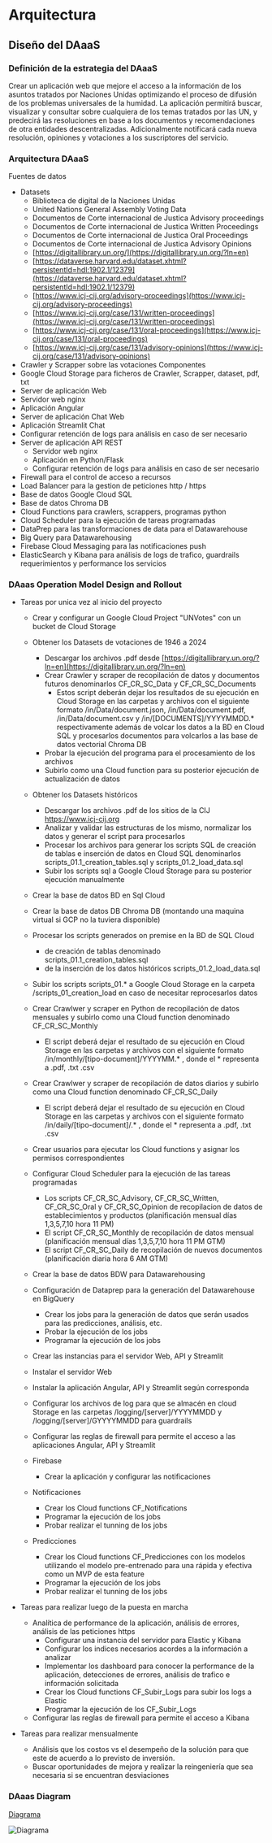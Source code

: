 # Arquitectura

## Diseño del DAaaS

### Definición de la estrategia del DAaaS

Crear un aplicación web que mejore el acceso a la información de los asuntos tratados por Naciones Unidas optimizando el proceso de difusión de los problemas universales de la humidad.
La aplicación permitirá buscar, visualizar y consultar sobre cualquiera de los temas tratados por las UN, y predecirá las resoluciones en base a los documentos y recomendaciones de otra entidades descentralizadas.
Adicionalmente notificará cada nueva resolución, opiniones y votaciones a los suscriptores del servicio.

### Arquitectura DAaaS

Fuentes de datos
- Datasets 
	- Biblioteca de digital de la Naciones Unidas
	- United Nations General Assembly Voting Data 
	- Documentos de Corte internacional de Justica Advisory proceedings
	- Documentos de Corte internacional de Justica Written Proceedings
	- Documentos de Corte internacional de Justica Oral Proceedings
	- Documentos de Corte internacional de Justica Advisory Opinions
  - [https://digitallibrary.un.org/](https://digitallibrary.un.org/?ln=en)
  - [https://dataverse.harvard.edu/dataset.xhtml?persistentId=hdl:1902.1/12379](https://dataverse.harvard.edu/dataset.xhtml?persistentId=hdl:1902.1/12379)
  - [https://www.icj-cij.org/advisory-proceedings](https://www.icj-cij.org/advisory-proceedings)
  - [https://www.icj-cij.org/case/131/written-proceedings](https://www.icj-cij.org/case/131/written-proceedings)
  - [https://www.icj-cij.org/case/131/oral-proceedings](https://www.icj-cij.org/case/131/oral-proceedings)
  - [https://www.icj-cij.org/case/131/advisory-opinions](https://www.icj-cij.org/case/131/advisory-opinions)
- Crawler y Scrapper sobre las votaciones
Componentes
- Google Cloud Storage para ficheros de Crawler, Scrapper, dataset, pdf, txt 
- Server de aplicación Web
 - Servidor web nginx
 - Aplicación Angular
- Server de aplicación Chat Web
 - Aplicación Streamlit Chat
 - Configurar retención de logs para análisis en caso de ser necesario
- Server de aplicación API REST
  - Servidor web nginx
  - Aplicación en Python/Flask
  - Configurar retención de logs para análisis en caso de ser necesario
- Firewall para el control de acceso a recursos
- Load Balancer para la gestion de peticiones http / https
- Base de datos Google Cloud SQL
- Base de datos Chroma DB
- Cloud Functions para crawlers, scrappers, programas python
- Cloud Scheduler para la ejecución de tareas programadas
- DataPrep para las transformaciones de data para el Datawarehouse
- Big Query para Datawarehousing
- Firebase Cloud Messaging para las notificaciones push
- ElasticSearch y Kibana para análisis de logs de trafico, guardrails requerimientos y performance los servicios
  
### DAaas Operation Model Design and Rollout
- Tareas por unica vez al inicio del proyecto
  - Crear y configurar un Google Cloud Project "UNVotes" con un bucket de Cloud Storage
  - Obtener los Datasets de votaciones de 1946 a 2024
    - Descargar los archivos .pdf desde [https://digitallibrary.un.org/?ln=en](https://digitallibrary.un.org/?ln=en)
    - Crear Crawler y scraper de recopilación de datos y documentos futuros denominarlos CF_CR_SC_Data y CF_CR_SC_Documents
      - Estos script deberán dejar los resultados de su ejecución en Cloud Storage en las carpetas y archivos con el siguiente formato /in/Data/document.json, /in/Data/document.pdf, /in/Data/document.csv y /in/[DOCUMENTS]/YYYYMMDD.* respectivamente además de volcar los datos a la BD en Cloud SQL y procesarlos documentos para volcarlos a las base de datos vectorial Chroma DB
    - Probar la ejecución del programa para el procesamiento de los archivos
    - Subirlo como una Cloud function para su posterior ejecución de actualización de datos
  - Obtener los Datasets históricos
    - Descargar los archivos .pdf de los sitios de la CIJ https://www.icj-cij.org
    - Analizar y validar las estructuras de los mismo, normalizar los datos y generar el script para procesarlos
    - Procesar los archivos para generar los scripts SQL de creación de tablas e inserción de datos en Cloud SQL denominarlos scripts_01.1_creation_tables.sql y scripts_01.2_load_data.sql
    - Subir los scripts sql a Google Cloud Storage para su posterior ejecución manualmente
  - Crear la base de datos BD en Sql Cloud
  - Crear la base de datos DB Chroma DB (montando una maquina virtual si GCP no la tuviera disponible)
  - Procesar los scripts generados on premise en la BD de SQL Cloud
    - de creación de tablas denominado scripts_01.1_creation_tables.sql
    - de la inserción de los datos históricos scripts_01.2_load_data.sql
  - Subir los scripts scripts_01.* a Google Cloud Storage en la carpeta /scripts_01_creation_load en caso de necesitar reprocesarlos datos

  - Crear Crawlwer y scraper en Python de recopilación de datos mensuales y subirlo como una Cloud function denominado CF_CR_SC_Monthly
    - El script deberá dejar el resultado de su ejecución en Cloud Storage en las carpetas y archivos con el siguiente formato /in/monthly/[tipo-document]/YYYYMM.* , donde el * representa a .pdf, .txt .csv
  - Crear Crawlwer y scraper de recopilación de datos diarios y subirlo como una Cloud function denominado CF_CR_SC_Daily
    - El script deberá dejar el resultado de su ejecución en Cloud Storage en las carpetas y archivos con el siguiente formato /in/daily/[tipo-document]/<document>.* , donde el * representa a .pdf, .txt .csv
  - Crear usuarios para ejecutar los Cloud functions y asignar los permisos correspondientes
  - Configurar Cloud Scheduler para la ejecución de las tareas programadas
    - Los scripts CF_CR_SC_Advisory, CF_CR_SC_Written, CF_CR_SC_Oral y CF_CR_SC_Opinion de recopilacion de datos de establecimientos y productos (planificación mensual días 1,3,5,7,10 hora 11 PM)
    - El script CF_CR_SC_Monthly de recopilación de datos mensual (planificación mensual días 1,3,5,7,10 hora 11 PM GTM)
    - El script CF_CR_SC_Daily de recopilación de nuevos documentos (planificación diaria hora 6 AM GTM) 
  - Crear la base de datos BDW para Datawarehousing
  - Configuración de Dataprep para la generación del Datawarehouse en BigQuery
    - Crear los jobs para la generación de datos que serán usados para las predicciones, análisis, etc.
    - Probar la ejecución de los jobs
    - Programar la ejecución de los jobs
  -  Crear las instancias para el servidor Web, API y Streamlit
    -  Instalar el servidor Web
    -  Instalar la aplicación Angular, API y Streamlit según corresponda
    -  Configurar los archivos de log para que se almacén en cloud Storage en las carpetas /logging/[server]/YYYYMMDD  y /logging/[server]/GYYYYMMDD para guardrails

  -  Configurar las reglas de firewall para permite el acceso a las aplicaciones Angular, API y Streamlit
  - Firebase
    - Crear la aplicación y configurar las notificaciones
  - Notificaciones
    - Crear los Cloud functions CF_Notifications
    - Programar la ejecución de los jobs
    - Probar realizar el tunning de los jobs
  - Predicciones
    - Crear los Cloud functions CF_Predicciones con los modelos utilizando el modelo pre-entrenado para una rápida y efectiva como un MVP de esta feature 
    - Programar la ejecución de los jobs
    - Probar realizar el tunning de los jobs

- Tareas para realizar luego de la puesta en marcha
  - Analítica de performance de la aplicación, análisis de errores, análisis de las peticiones https
    - Configurar una instancia del servidor para Elastic y Kibana
    - Configurar los indices necesarios acordes a la información a analizar
    - Implementar los dashboard para conocer la performance de la aplicación, detecciones de errores, análisis de trafico e información solicitada 
    - Crear los Cloud functions CF_Subir_Logs para subir los logs a Elastic
    - Programar la ejecución de los CF_Subir_Logs
  - Configurar las reglas de firewall para permite el acceso a Kibana

- Tareas para realizar mensualmente
  - Análisis que los costos vs el desempeño de la solución para que este de acuerdo a lo previsto de inversión.
  - Buscar oportunidades de mejora y realizar la reingeniería que sea necesaria si se encuentran desviaciones
  
### DAaas Diagram

[Diagrama](Diagrama.drawio)

![Diagrama](Diagrama.png)
